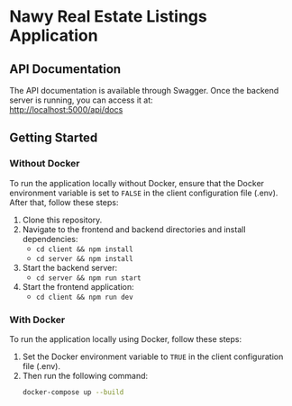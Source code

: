 # Nawy Real Estate Listings Application


## API Documentation

The API documentation is available through Swagger. Once the backend server is running, you can access it at:  
[http://localhost:5000/api/docs](http://localhost:5000/api/docs)

## Getting Started

### Without Docker
To run the application locally without Docker, ensure that the Docker environment variable is set to `FALSE` in the client configuration file (.env).
After that, follow these steps:

1. Clone this repository.
2. Navigate to the frontend and backend directories and install dependencies:
    - `cd client && npm install`
    - `cd server && npm install`
3. Start the backend server:
    - `cd server && npm run start`
4. Start the frontend application:
    - `cd client && npm run dev`

### With Docker

To run the application locally using Docker, follow these steps:

1. Set the Docker environment variable to `TRUE` in the client configuration file (.env).
2. Then run the following command:
   ```bash
   docker-compose up --build
